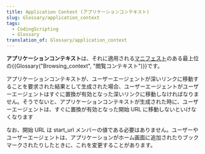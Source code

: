 ```yaml
---
title: Application Context (アプリケーションコンテキスト)
slug: Glossary/application_context
tags:
  - CodingScripting
  - Glossary
translation_of: Glossary/application_context
---
```

**アプリケーションコンテキスト**は、それに適用される[マニフェスト](/ja/docs/Web/Manifest)のある最上位の{{Glossary("Browsing_context", "閲覧コンテキスト")}}です。

アプリケーションコンテキストが、ユーザーエージェントが深いリンクに移動することを要求された結果として生成された場合、ユーザーエージェントがユーザーエージェントはすぐに置換が有効となった深いリンクに移動しなければなりません。そうでないと、アプリケーションコンテキストが生成された時に、ユーザーエージェントは、すぐに置換が有効となった開始 URL に移動しないといけなくなります

なお、開始 URL は start_url メンバーの値である必要はありません。ユーザーやユーザーエージェントは、アプリケーションがホーム画面に追加されたりブックマークされたりしたときに、これを変更することがあります。
